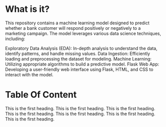 # What is it?
This repository contains a machine learning model designed to predict whether a bank customer will respond positively or negatively to a marketing campaign. The model leverages various data science techniques, including:

Exploratory Data Analysis (EDA): In-depth analysis to understand the data, identify patterns, and handle missing values.
Data Ingestion: Efficiently loading and preprocessing the dataset for modeling.
Machine Learning: Utilizing appropriate algorithms to build a predictive model.
Flask Web App: Developing a user-friendly web interface using Flask, HTML, and CSS to interact with the model.

# Table Of Content 
<a name="heading1"></a>This is the first heading.
<a name="heading1"></a>This is the first heading.
<a name="heading1"></a>This is the first heading.
<a name="heading1"></a>This is the first heading.
<a name="heading1"></a>This is the first heading.
<a name="heading1"></a>This is the first heading.
<a name="heading1"></a>This is the first heading.
